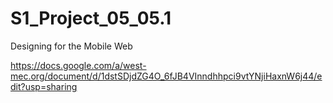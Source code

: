 # S1_Project_05_05.1
Designing for the Mobile Web

https://docs.google.com/a/west-mec.org/document/d/1dstSDjdZG4O_6fJB4VInndhhpci9vtYNjiHaxnW6j44/edit?usp=sharing

